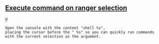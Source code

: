 ## [Execute command on ranger selection](https://unix.stackexchange.com/questions/261091/execute-command-on-ranger-selection)

   ```shell
@

Open the console with the content "shell %s", 
placing the cursor before the " %s" so you can quickly run commands with the current selection as the argument.
``` 